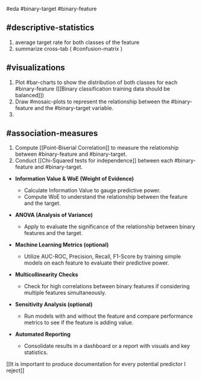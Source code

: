 #eda #binary-target #binary-feature

## #descriptive-statistics
1. average target rate for both classes of the feature
2. summarize cross-tab ( #confusion-matrix )

## #visualizations
1. Plot #bar-charts to show the distribution of both classes for each #binary-feature
   ([[Binary classification training data should be balanced]])
2. Draw #mosaic-plots to represent the relationship between the #binary-feature and the #binary-target variable.
3. 

## #association-measures

1. Compute [[Point-Biserial Correlation]] to measure the relationship between #binary-feature and #binary-target.
2. Conduct [[Chi-Squared tests for independence]] between each #binary-feature and #binary-target.

- **Information Value & WoE (Weight of Evidence)**
    
    - Calculate Information Value to gauge predictive power.
    - Compute WoE to understand the relationship between the feature and the target.
- **ANOVA (Analysis of Variance)**
    
    - Apply to evaluate the significance of the relationship between binary features and the target.
- **Machine Learning Metrics (optional)**
    
    - Utilize AUC-ROC, Precision, Recall, F1-Score by training simple models on each feature to evaluate their predictive power.
- **Multicollinearity Checks**
    
    - Check for high correlations between binary features if considering multiple features simultaneously.
- **Sensitivity Analysis (optional)**
    
    - Run models with and without the feature and compare performance metrics to see if the feature is adding value.
- **Automated Reporting**
    
    - Consolidate results in a dashboard or a report with visuals and key statistics.


[[It is important to produce documentation for every potential predictor I reject]]
